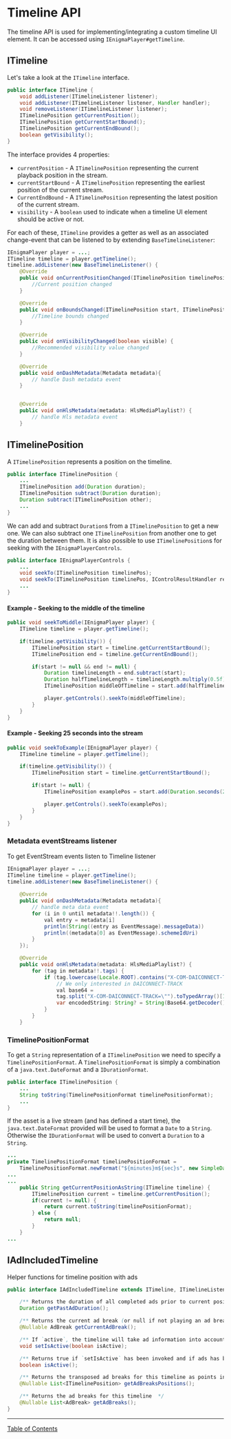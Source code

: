 <!--
SPDX-FileCopyrightText: 2024 Red Bee Media Ltd <https://www.redbeemedia.com/>

SPDX-License-Identifier: MIT
-->

# Timeline API
The timeline API is used for implementing/integrating a custom timeline UI element.
It can be accessed using `IEnigmaPlayer#getTimeline`.

## ITimeline

Let's take a look at the `ITimeline` interface.
```java
public interface ITimeline {
    void addListener(ITimelineListener listener);
    void addListener(ITimelineListener listener, Handler handler);
    void removeListener(ITimelineListener listener);
    ITimelinePosition getCurrentPosition();
    ITimelinePosition getCurrentStartBound();
    ITimelinePosition getCurrentEndBound();
    boolean getVisibility();
}
```

The interface provides 4 properties:
* `currentPosition` - A `ITimelinePosition` representing the current playback position in the stream.
* `currentStartBound` -  A `ITimelinePosition` representing the earliest position of the current stream.
* `CurrentEndBound` -  A `ITimelinePosition` representing the latest position of the current stream.
* `visibility` - A `boolean` used to indicate when a timeline UI element should be active or not.

For each of these, `ITimeline` provides a getter as well as an associated change-event that can be
listened to by extending `BaseTimelineListener`:

```java
IEnigmaPlayer player = ...;
ITimeline timeline = player.getTimeline();
timeline.addListener(new BaseTimelineListener() {
    @Override
    public void onCurrentPositionChanged(ITimelinePosition timelinePosition) {
        //Current position changed
    }

    @Override
    public void onBoundsChanged(ITimelinePosition start, ITimelinePosition end) {
        //Timeline bounds changed
    }

    @Override
    public void onVisibilityChanged(boolean visible) {
        //Recommended visibility value changed
    }

    @Override
    public void onDashMetadata(Metadata metadata){
        // handle Dash metadata event
    }


    @Override
    public void onHlsMetadata(metadata: HlsMediaPlaylist?) {
        // handle Hls metadata event
    }
```


## ITimelinePosition

A `ITimelinePosition` represents a position on the timeline.
```java
public interface ITimelinePosition {
    ...
    ITimelinePosition add(Duration duration);
    ITimelinePosition subtract(Duration duration);
    Duration subtract(ITimelinePosition other);
    ...
}
```
We can add and subtract `Duration`s from a `ITimelinePosition` to get a new one.
We can also subtract one `ITimelinePosition` from another one to get the duration between them.
It is also possible to use `ITimelinePosition`s for seeking with the `IEnigmaPlayerControls`.
```java
public interface IEnigmaPlayerControls {
    ...
    void seekTo(ITimelinePosition timelinePos);
    void seekTo(ITimelinePosition timelinePos, IControlResultHandler resultHandler);
    ...
}
```

#### Example - Seeking to the middle of the timeline
```java
public void seekToMiddle(IEnigmaPlayer player) {
    ITimeline timeline = player.getTimeline();

    if(timeline.getVisibility()) {
        ITimelinePosition start = timeline.getCurrentStartBound();
        ITimelinePosition end = timeline.getCurrentEndBound();

        if(start != null && end != null) {
            Duration timelineLength = end.subtract(start);
            Duration halfTimelineLength = timelineLength.multiply(0.5f);
            ITimelinePosition middleOfTimeline = start.add(halfTimelineLength);

            player.getControls().seekTo(middleOfTimeline);
        }
    }
}
```
#### Example - Seeking 25 seconds into the stream
```java
public void seekToExample(IEnigmaPlayer player) {
    ITimeline timeline = player.getTimeline();

    if(timeline.getVisibility()) {
        ITimelinePosition start = timeline.getCurrentStartBound();

        if(start != null) {
            ITimelinePosition examplePos = start.add(Duration.seconds(25));

            player.getControls().seekTo(examplePos);
        }
    }
}
```


### Metadata eventStreams listener
To get EventStream events listen to Timeline listener
```java
IEnigmaPlayer player = ...;
ITimeline timeline = player.getTimeline();
timeline.addListener(new BaseTimelineListener() {
    
    @Override
    public void onDashMetadata(Metadata metadata){
        // handle meta data event
        for (i in 0 until metadata!!.length()) {
            val entry = metadata[i]
            println(String((entry as EventMessage).messageData))
            println((metadata[0] as EventMessage).schemeIdUri)
        }
    });

    @Override
    public void onHlsMetadata(metadata: HlsMediaPlaylist?) {
        for (tag in metadata!!.tags) {
            if (tag.lowercase(Locale.ROOT).contains("X-COM-DAICONNECT-TRACK".toLowerCase(Locale.ROOT))) {
                // We only interested in DAICONNECT-TRACK
                val base64 =
                tag.split("X-COM-DAICONNECT-TRACK=\"").toTypedArray()[1].replace("\"","")
                var encodedString: String? = String(Base64.getDecoder().decode(base64))
            }
        }
    }
```

### TimelinePositionFormat

To get a `String` representation of a `ITimelinePosition` we need to specify a
`TimelinePositionFormat`. A `TimelinePositionFormat` is simply a combination of a `java.text.DateFormat` and a `IDurationFormat`.
```java
public interface ITimelinePosition {
    ...
    String toString(TimelinePositionFormat timelinePositionFormat);
    ...
}
```

If the asset is a live stream (and has defined a start time), the `java.text.DateFormat` provided will be used to format a `Date`
to a `String`. Otherwise the `IDurationFormat` will be used to convert a `Duration` to a `String`.

```java
...
private TimelinePositionFormat timelinePositionFormat =
    TimelinePositionFormat.newFormat("${minutes}m${sec}s", new SimpleDateFormat("hh:mm a"));
...
...
    public String getCurrentPositionAsString(ITimeline timeline) {
        ITimelinePosition current = timeline.getCurrentPosition();
        if(current != null) {
            return current.toString(timelinePositionFormat);
        } else {
            return null;
        }
    }
...
```


## IAdIncludedTimeline

Helper functions for timeline position with ads

```java
public interface IAdIncludedTimeline extends ITimeline, ITimelineListener {

    /** Returns the duration of all completed ads prior to current position. */
    Duration getPastAdDuration();

    /** Returns the current ad break (or null if not playing an ad break). The start time of the ad break is transposed.*/
    @Nullable AdBreak getCurrentAdBreak();

    /** If `active`, the timeline will take ad information into account. */
    void setIsActive(boolean isActive);

    /** Returns true if `setIsActive` has been invoked and if ads has been detected. */
    boolean isActive();

    /** Returns the transposed ad breaks for this timeline as points in the timeline. */
    @Nullable List<ITimelinePosition> getAdBreaksPositions();

    /** Returns the ad breaks for this timeline  */
    @Nullable List<AdBreak> getAdBreaks();
}
```



___
[Table of Contents](../index.md)<br/>
